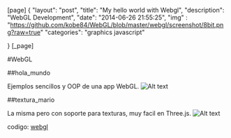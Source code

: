 [page]
{
 "layout": "post",
 "title":  "My hello world with Webgl",
 "description": "WebGL Development",
 "date":   "2014-06-26 21:55:25",
 "img" : "https://github.com/kobe84/WebGL/blob/master/webgl/screenshot/8bit.png?raw=true" 
 "categories": "graphics javascript"

}
[_page]

#WebGL

##hola_mundo

Ejemplos sencillos y OOP de una app WebGL. 
![Alt text](https://github.com/kobe84/WebGL/blob/master/webgl/screenshot/hello.png?raw=true "hello")


##textura_mario 

La misma pero con soporte para texturas, muy facil en Three.js. 
![Alt text](https://github.com/kobe84/WebGL/blob/master/webgl/screenshot/8bit.png?raw=true "texturing")

codigo: [webgl][web_gl]



[web_gl]: https://github.com/cesarvr/WebGL
